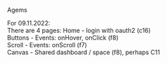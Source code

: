 Agems

For 09.11.2022:  
There are 4 pages:
Home - login with oauth2 (c16)   
Buttons - Events: onHover, onClick (f8)  
Scroll - Events: onScroll (f7)  
Canvas - Shared dashboard / space (f8), perhaps С11  


